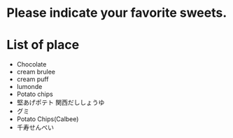 # Please indicate your favorite sweets.

# List of place
- Chocolate
- cream brulee
- cream puff
- lumonde
- Potato chips
- 堅あげポテト 関西だししょうゆ
- グミ
- Potato Chips(Calbee)
- 千寿せんべい
